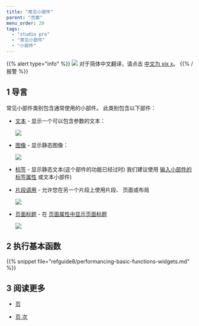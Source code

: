 ```yaml
---
title: "常见小部件"
parent: "页面"
menu_order: 20
tags:
  - "studio pro"
  - "常见小部件"
  - "小部件"
---
```


{{% alert type="info" %}}
<img src="attachments/chinese-translation/china.png" style="display: inline-block; margin: 0" /> 对于简体中文翻译，请点击 [中文为 xix x](https://cdn.mendix.tencent-cloud.com/documentation/refguide8/common-widgets.pdf)。
{{% /报警 %}}

## 1 导言

常见小部件类别包含通常使用的小部件。 此类别包含以下部件：


*  [文本](text) - 显示一个可以包含参数的文本：

    ![](attachments/common-widgets/text-widget-example.png)

*  [图像](image) - 显示静态图像：

    ![](attachments/common-widgets/image-design-mode-example.png)

* [标签](label) - 显示静态文本(这个部件的功能已经过时) 我们建议使用 [输入小部件的标签属性](input-widgets) 或文本小部件)

*  [片段调用](snippet-call) - 允许您在另一个片段上使用片段、 页面或布局

    ![](attachments/common-widgets/snippet-call-design-mode-example.png)

*  [页面标题](page-title) - 在 [页面属性中显示页面标题](page-properties#title)

    ![](attachments/common-widgets/page-title-design-properties-example.png)

## 2 执行基本函数

{{% snippet file="refguide8/performancing-basic-functions-widgets.md" %}}

## 3 阅读更多

* [页](page)

* [页 次](页面)

  
